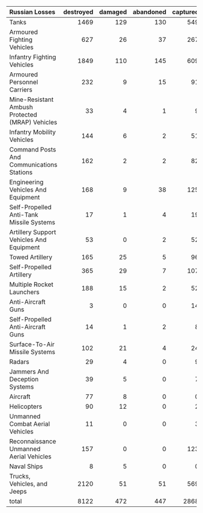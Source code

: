 | Russian Losses                                   |   destroyed |   damaged |   abandoned |   captured |   total |
|:-------------------------------------------------|------------:|----------:|------------:|-----------:|--------:|
| Tanks                                            |        1469 |       129 |         130 |        549 |    2277 |
| Armoured Fighting Vehicles                       |         627 |        26 |          37 |        267 |     957 |
| Infantry Fighting Vehicles                       |        1849 |       110 |         145 |        609 |    2713 |
| Armoured Personnel Carriers                      |         232 |         9 |          15 |         91 |     347 |
| Mine-Resistant Ambush Protected  (MRAP) Vehicles |          33 |         4 |           1 |          9 |      47 |
| Infantry Mobility Vehicles                       |         144 |         6 |           2 |         51 |     203 |
| Command Posts And Communications Stations        |         162 |         2 |           2 |         82 |     248 |
| Engineering Vehicles And Equipment               |         168 |         9 |          38 |        125 |     340 |
| Self-Propelled Anti-Tank Missile Systems         |          17 |         1 |           4 |         19 |      41 |
| Artillery Support Vehicles And Equipment         |          53 |         0 |           2 |         52 |     107 |
| Towed Artillery                                  |         165 |        25 |           5 |         96 |     291 |
| Self-Propelled Artillery                         |         365 |        29 |           7 |        107 |     508 |
| Multiple Rocket Launchers                        |         188 |        15 |           2 |         52 |     257 |
| Anti-Aircraft Guns                               |           3 |         0 |           0 |         14 |      17 |
| Self-Propelled Anti-Aircraft Guns                |          14 |         1 |           2 |          8 |      25 |
| Surface-To-Air Missile Systems                   |         102 |        21 |           4 |         24 |     151 |
| Radars                                           |          29 |         4 |           0 |          9 |      42 |
| Jammers And Deception Systems                    |          39 |         5 |           0 |          7 |      51 |
| Aircraft                                         |          77 |         8 |           0 |          0 |      85 |
| Helicopters                                      |          90 |        12 |           0 |          2 |     104 |
| Unmanned Combat Aerial Vehicles                  |          11 |         0 |           0 |          3 |      14 |
| Reconnaissance Unmanned Aerial Vehicles          |         157 |         0 |           0 |        123 |     280 |
| Naval Ships                                      |           8 |         5 |           0 |          0 |      13 |
| Trucks, Vehicles, and Jeeps                      |        2120 |        51 |          51 |        569 |    2791 |
| total                                            |        8122 |       472 |         447 |       2868 |   11909 |